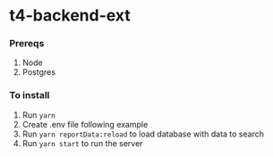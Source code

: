 # t4-backend-ext

### Prereqs
1. Node
2. Postgres

### To install
1. Run `yarn`
2. Create .env file following example
3. Run `yarn reportData:reload` to load database with data to search
4. Run `yarn start` to run the server
